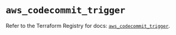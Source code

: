 # `aws_codecommit_trigger`

Refer to the Terraform Registry for docs: [`aws_codecommit_trigger`](https://registry.terraform.io/providers/hashicorp/aws/6.8.0/docs/resources/codecommit_trigger).
